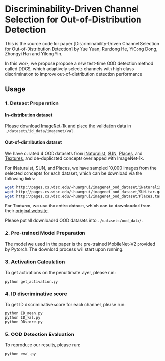 
# Discriminability-Driven Channel Selection for Out-of-Distribution Detection

This is the source code for paper [Discriminability-Driven Channel Selection for Out-of-Distribution Detection]
by Yue Yuan, Rundong He, YiCong Dong, Zhongyi Han and Yilong Yin.

In this work, we propose propose a new test-time OOD detection method called DDCS, which adaptively selects channels with high class discrimination to improve out-of-distribution detection performance


## Usage

### 1. Dataset Preparation

#### In-distribution dataset

Please download [ImageNet-1k](http://www.image-net.org/challenges/LSVRC/2012/index) and place the validation data in
 `./datasets/id_data/imagenet/val`.


#### Out-of-distribution dataset

We have curated 4 OOD datasets from 
[iNaturalist](https://arxiv.org/pdf/1707.06642.pdf), 
[SUN](https://vision.princeton.edu/projects/2010/SUN/paper.pdf), 
[Places](http://places2.csail.mit.edu/PAMI_places.pdf), 
and [Textures](https://arxiv.org/pdf/1311.3618.pdf), 
and de-duplicated concepts overlapped with ImageNet-1k.

For iNaturalist, SUN, and Places, we have sampled 10,000 images from the selected concepts for each dataset,
which can be download via the following links:
```bash
wget http://pages.cs.wisc.edu/~huangrui/imagenet_ood_dataset/iNaturalist.tar.gz
wget http://pages.cs.wisc.edu/~huangrui/imagenet_ood_dataset/SUN.tar.gz
wget http://pages.cs.wisc.edu/~huangrui/imagenet_ood_dataset/Places.tar.gz
```

For Textures, we use the entire dataset, which can be downloaded from their
[original website](https://www.robots.ox.ac.uk/~vgg/data/dtd/).

Please put all downloaded OOD datasets into `./datasets/ood_data/`.

### 2. Pre-trained Model Preparation

The model we used in the paper is the pre-trained MobileNet-V2 provided by Pytorch. The download process
will start upon running.


### 3. Activation Calculation
To get activations on the penultimate layer, please run:

```
python get_activation.py 
```

### 4. ID discriminative score

To get ID discriminative score for each channel, please run:

```
python ID_mean.py
python ID_val.py
python DDscore.py
```


### 5. OOD Detection Evaluation

To reproduce our results, please run:
```
python eval.py 
```



